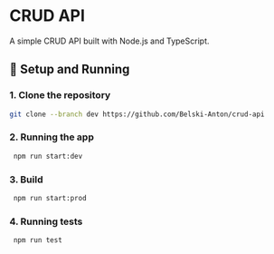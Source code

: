 # CRUD API

A simple CRUD API built with Node.js and TypeScript.

## 🚀 Setup and Running

### 1. Clone the repository

```bash
git clone --branch dev https://github.com/Belski-Anton/crud-api
```

### 2. Running the app

```bash
 npm run start:dev
```

### 3. Build

```bash
 npm run start:prod
```

### 4. Running tests

```bash
 npm run test
```
